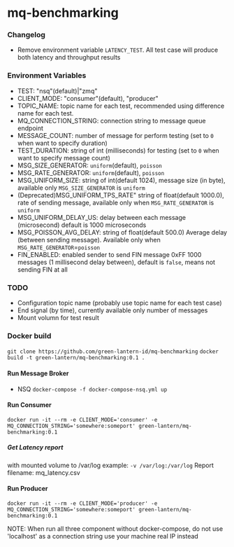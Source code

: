 mq-benchmarking
==========================

### Changelog
- Remove environment variable `LATENCY_TEST`. All test case will produce both latency and throughput results

### Environment Variables
- TEST: "nsq"(default)|"zmq"
- CLIENT_MODE:    "consumer"(default), "producer"
- TOPIC_NAME: topic name for each test, recommended using difference name for each test.
- MQ_CONNECTION_STRING: connection string to message queue endpoint
- MESSAGE_COUNT: number of message for perform testing (set to `0` when want to specify duration)
- TEST_DURATION: string of int (milliseconds) for testing (set to `0` when want to specify message count)
- MSG_SIZE_GENERATOR: `uniform`(default), `poisson`
- MSG_RATE_GENERATOR: `uniform`(default), `poisson`
- MSG_UNIFORM_SIZE: string of int(default 1024), message size (in byte), available only `MSG_SIZE_GENERATOR` is `uniform`
- (Deprecated)MSG_UNIFORM_TPS_RATE" string of float(default 1000.0), rate of sending message, available only when `MSG_RATE_GENERATOR` is `uniform`
- MSG_UNIFORM_DELAY_US: delay between each message (microsecond) default is 1000 microseconds
- MSG_POISSON_AVG_DELAY: string of float(default 500.0) Average delay (between sending message). Available only when `MSG_RATE_GENERATOR`=`poisson`
- FIN_ENABLED: enabled sender to send FIN message 0xFF 1000 messages (1 millisecond delay between), default is `false`, means not sending FIN at all


### TODO
- Configuration topic name (probably use topic name for each test case)
- End signal (by time), currently available only number of messages
- Mount volumn for test result


### Docker build

`git clone https://github.com/green-lantern-id/mq-benchmarking`
`docker build -t green-lantern/mq-benchmarking:0.1 .`

#### Run Message Broker 
- NSQ
    `docker-compose -f docker-compose-nsq.yml up`

#### Run Consumer
`docker run -it --rm -e CLIENT_MODE='consumer' -e MQ_CONNECTION_STRING='somewhere:someport' green-lantern/mq-benchmarking:0.1`

##### Get Latency report
with mounted volume to /var/log
example: `-v /var/log:/var/log`
Report filename: mq_latency.csv


#### Run Producer
`docker run -it --rm -e CLIENT_MODE='producer' -e MQ_CONNECTION_STRING='somewhere:someport' green-lantern/mq-benchmarking:0.1`

NOTE: When run all three component without docker-compose, do not use 'localhost' as a connection string
use your machine real IP instead
